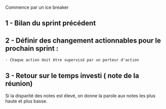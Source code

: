 Commence par un ice breaker 

## 1 - Bilan du sprint précédent

## 2 - Définir des changement actionnables pour le prochain sprint : 
	- Chaque action doit être supervisé par un porteur d'action

## 3 - Retour sur le temps investi ( note de la réunion)
Si la disparité des notes est élevé, on donne la parole aux notes les plus haute et plus basse.